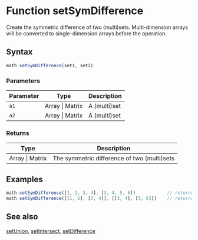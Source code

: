 <!-- Note: This file is automatically generated from source code comments. Changes made in this file will be overridden. -->

# Function setSymDifference

Create the symmetric difference of two (multi)sets.
Multi-dimension arrays will be converted to single-dimension arrays before the operation.


## Syntax

```js
math.setSymDifference(set1, set2)
```

### Parameters

Parameter | Type | Description
--------- | ---- | -----------
`a1` | Array &#124; Matrix | A (multi)set
`a2` | Array &#124; Matrix | A (multi)set

### Returns

Type | Description
---- | -----------
Array &#124; Matrix | The symmetric difference of two (multi)sets


## Examples

```js
math.setSymDifference([1, 2, 3, 4], [3, 4, 5, 6])            // returns [1, 2, 5, 6]
math.setSymDifference([[1, 2], [3, 4]], [[3, 4], [5, 6]])    // returns [1, 2, 5, 6]
```


## See also

[setUnion](setUnion.md),
[setIntersect](setIntersect.md),
[setDifference](setDifference.md)
